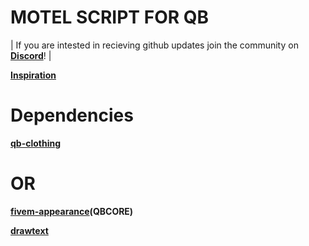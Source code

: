# MOTEL SCRIPT FOR QB

| If you are intested in recieving github updates join the community on **[Discord](https://discord.gg/source)**! |

**[Inspiration](https://github.com/morpheause/m3_motel)**

# Dependencies

**[qb-clothing](https://github.com/qbcore-framework/qb-clothing)**
# OR
**[fivem-appearance](https://github.com/https://github.com/IdrisDose/aj-fivem-appearance)(QBCORE)** 

**[drawtext](https://github.com/dollar-src/drawtext)**

